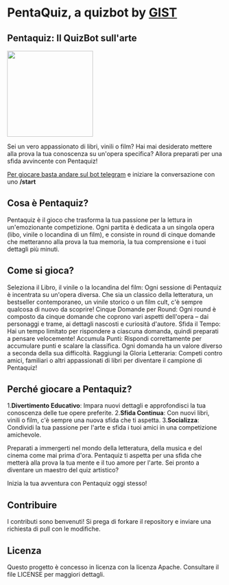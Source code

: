 # PentaQuiz, a quizbot by [GIST](https://github.com/gvincenzi/gist)
## Pentaquiz: Il QuizBot sull'arte

<img src="gist.png" width="200">

Sei un vero appassionato di libri, vinili o film? Hai mai desiderato mettere alla prova la tua conoscenza su un'opera specifica? Allora preparati per una sfida avvincente con Pentaquiz!

 
[Per giocare basta andare sul bot telegram](https://t.me/pentaquiz_bot) e iniziare la conversazione con uno **/start**

## Cosa è Pentaquiz?
Pentaquiz è il gioco che trasforma la tua passione per la lettura in un'emozionante competizione. Ogni partita è dedicata a un singola opera (libo, vinile o locandina di un film), e consiste in round di cinque domande che metteranno alla prova la tua memoria, la tua comprensione e i tuoi dettagli più minuti.

## Come si gioca?
Seleziona il Libro, il vinile o la locandina del film: Ogni sessione di Pentaquiz è incentrata su un'opera diversa. Che sia un classico della letteratura, un bestseller contemporaneo, un vinile storico o un film cult, c'è sempre qualcosa di nuovo da scoprire!
Cinque Domande per Round: Ogni round è composto da cinque domande che coprono vari aspetti dell'opera – dai personaggi e trame, ai dettagli nascosti e curiosità d'autore.
Sfida il Tempo: Hai un tempo limitato per rispondere a ciascuna domanda, quindi preparati a pensare velocemente!
Accumula Punti: Rispondi correttamente per accumulare punti e scalare la classifica. Ogni domanda ha un valore diverso a seconda della sua difficoltà.
Raggiungi la Gloria Letteraria: Competi contro amici, familiari o altri appassionati di libri per diventare il campione di Pentaquiz!


## Perché giocare a Pentaquiz?
1.**Divertimento Educativo**: Impara nuovi dettagli e approfondisci la tua conoscenza delle tue opere preferite.
2.**Sfida Continua**: Con nuovi libri, vinili o film, c'è sempre una nuova sfida che ti aspetta.
3.**Socializza**: Condividi la tua passione per l'arte e sfida i tuoi amici in una competizione amichevole.

Preparati a immergerti nel mondo della letteratura, della musica e del cinema come mai prima d'ora. Pentaquiz ti aspetta per una sfida che metterà alla prova la tua mente e il tuo amore per l'arte. Sei pronto a diventare un maestro del quiz artistico?

Inizia la tua avventura con Pentaquiz oggi stesso!

## Contribuire
I contributi sono benvenuti! Si prega di forkare il repository e inviare una richiesta di pull con le modifiche.

## Licenza
Questo progetto è concesso in licenza con la licenza Apache. Consultare il file LICENSE per maggiori dettagli.
